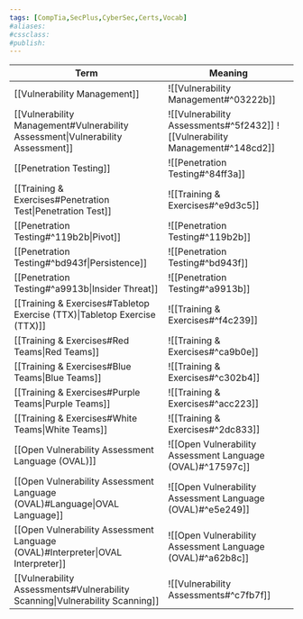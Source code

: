 ```yaml
---
tags: [CompTia,SecPlus,CyberSec,Certs,Vocab]
#aliases:
#cssclass:
#publish:
---
```


| Term                                                                            | Meaning                                                                      |
| ------------------------------------------------------------------------------- | ---------------------------------------------------------------------------- |
| [[Vulnerability Management]]                                                    | ![[Vulnerability Management#^03222b]]                                        |
| [[Vulnerability Management#Vulnerability Assessment\|Vulnerability Assessment]] | ![[Vulnerability Assessments#^5f2432]] ![[Vulnerability Management#^148cd2]] |
| [[Penetration Testing]]                                                         | ![[Penetration Testing#^84ff3a]]                                             |
| [[Training & Exercises#Penetration Test\|Penetration Test]]                     | ![[Training & Exercises#^e9d3c5]]                                            |
| [[Penetration Testing#^119b2b\|Pivot]]                                          | ![[Penetration Testing#^119b2b]]                                             |
| [[Penetration Testing#^bd943f\|Persistence]]                                    | ![[Penetration Testing#^bd943f]]                                             |
| [[Penetration Testing#^a9913b\|Insider Threat]]                                 | ![[Penetration Testing#^a9913b]]                                             |
| [[Training & Exercises#Tabletop Exercise (TTX)\|Tabletop Exercise (TTX)]]       | ![[Training & Exercises#^f4c239]]                                            |
| [[Training & Exercises#Red Teams\|Red Teams]]                                   | ![[Training & Exercises#^ca9b0e]]                                            |
| [[Training & Exercises#Blue Teams\|Blue Teams]]                                 | ![[Training & Exercises#^c302b4]]                                            |
| [[Training & Exercises#Purple Teams\|Purple Teams]]                             | ![[Training & Exercises#^acc223]]                                            |
| [[Training & Exercises#White Teams\|White Teams]]                               | ![[Training & Exercises#^2dc833]]                                            |
| [[Open Vulnerability Assessment Language (OVAL)]]                               | ![[Open Vulnerability Assessment Language (OVAL)#^17597c]]                   |
| [[Open Vulnerability Assessment Language (OVAL)#Language\|OVAL Language]]       | ![[Open Vulnerability Assessment Language (OVAL)#^e5e249]]                   |
| [[Open Vulnerability Assessment Language (OVAL)#Interpreter\|OVAL Interpreter]] | ![[Open Vulnerability Assessment Language (OVAL)#^a62b8c]]                   |
| [[Vulnerability Assessments#Vulnerability Scanning\|Vulnerability Scanning]]    | ![[Vulnerability Assessments#^c7fb7f]]                                                                             |
